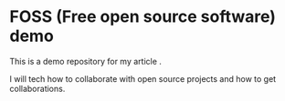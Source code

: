 # FOSS (Free open source software) demo

This is a demo repository for my article <insert link>.

I will tech how to collaborate with open source projects and how to get collaborations.
